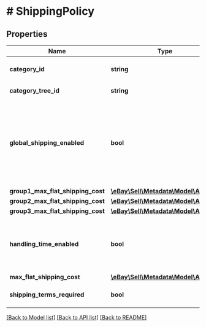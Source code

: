 # # ShippingPolicy

## Properties

Name | Type | Description | Notes
------------ | ------------- | ------------- | -------------
**category_id** | **string** | The unique identifier of the eBay leaf category for which metadata is being returned. | [optional]
**category_tree_id** | **string** | The unique identifier of the category tree. | [optional]
**global_shipping_enabled** | **bool** | Indicates if the Global Shipping Program (GSP) is supported for the category. &lt;p&gt;&lt;span class&#x3D;\&quot;tablenote\&quot;&gt;&lt;span style&#x3D;\&quot;color:#004680\&quot;&gt;&lt;strong&gt;Note: &lt;/strong&gt;GSP is only supported by the eBay UK marketplace (&lt;code&gt;EBAY_GB&lt;/code&gt;).&lt;/span&gt;&lt;/p&gt; | [optional]
**group1_max_flat_shipping_cost** | [**\eBay\Sell\Metadata\Model\Amount**](Amount.md) |  | [optional]
**group2_max_flat_shipping_cost** | [**\eBay\Sell\Metadata\Model\Amount**](Amount.md) |  | [optional]
**group3_max_flat_shipping_cost** | [**\eBay\Sell\Metadata\Model\Amount**](Amount.md) |  | [optional]
**handling_time_enabled** | **bool** | Indicates if a seller&#39;s stated handling time is enabled for a category. A handling time is generally needed for items that are shipped to the buyer, but not necessarily applicable to freight shipping or local pickup. | [optional]
**max_flat_shipping_cost** | [**\eBay\Sell\Metadata\Model\Amount**](Amount.md) |  | [optional]
**shipping_terms_required** | **bool** | Indicates whether the category requires sellers to specify shipping details at listing time. | [optional]

[[Back to Model list]](../../README.md#models) [[Back to API list]](../../README.md#endpoints) [[Back to README]](../../README.md)
